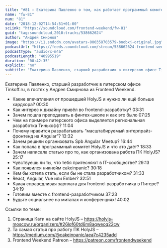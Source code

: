 ```yaml
---
title: "#81 – Екатерина Павленко о том, как работает программный комитет HolyJS изнутри"
name: "fw-81"
num: "81"
date: "2018-12-02T14:54:51+01:00"
scLink: "https://soundcloud.com/frontend-weekend/fw-81"
guid: "tag:soundcloud,2010:tracks/538662624"
author: "Андрей Смирнов"
image: "https://i1.sndcdn.com/avatars-000358703579-bnobxj-original.jpg"
podcastUrl: "https://feeds.soundcloud.com/stream/538662624-frontend-weekend-fw-81.m4a"
podcastType: "audio/x-m4a"
podcastLength: "40995519"
duration: "00:42:35"
explicit: "no"
subtitle: "Екатерина Павленко, старший разработчик в питерском офисе Tinkoff.ru, в гостях у Андрея Смирнова из Frontend Weekend. "
---
```

Екатерина Павленко, старший разработчик в питерском офисе Tinkoff.ru, в гостях у Андрея Смирнова из Frontend Weekend. 

- Какие впечатления от прошедшей HolyJS и нужно ли ещё больше хардкора? 00:30
- Как интерес к дизайну привёл во frontend-разработку? 03:31
- Зачем пошла преподавать в финтех-школе и как это было 07:25
- Чем на примере питерского офиса выделяется региональная разработка Тинькофф? 11:04
- Почему нравится разрабатывать “масштабируемый энтерпрайз-фронтенд на Angular”? 13:32
- Зачем решили организовать Spb Angular Meetup? 16:44
- Как попала в программный комитет HolyJS и что это даёт? 18:33
- Зачем написала статью про то, как организована работа ПК HolyJS? 25:17
- Чувствуешь ли ты, что тебя притесняют в IT-сообществе? 29:13
- Как появился никнейм cakeinpanic? 30:18
- Кем бы хотела стать, если бы не стала разработчиком? 31:33
- React, Angular, Vue или Ember? 32:51
- Какая справедливая зарплата для frontend-разработчика в Питере? 34:19
- Готовим вместе с frontend-разработчиком 37:23
- Будьте социальнее на митапах и конференциях! 40:02

Ссылки по теме:
1) Страница Кати на сайте HolyJS – https://holyjs-moscow.ru/organizers/#26lof60td6m8aqweoq22cw
2) Та самая статья про работу ПК HolyJS – https://medium.com/@cakeinpanic/aea7c4235add
3) Frontend Weekend Patreon – https://patreon.com/frontendweekend